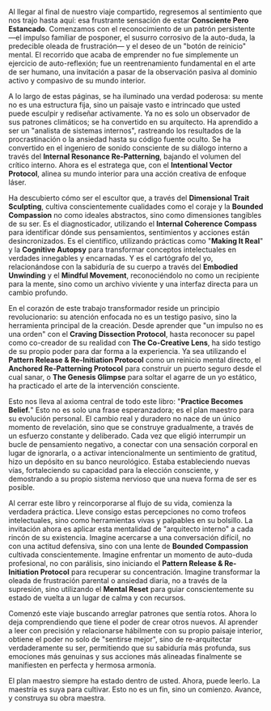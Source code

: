 Al llegar al final de nuestro viaje compartido, regresemos al sentimiento que nos trajo hasta aquí: esa frustrante sensación de estar **Consciente Pero Estancado**. Comenzamos con el reconocimiento de un patrón persistente —el impulso familiar de posponer, el susurro corrosivo de la auto-duda, la predecible oleada de frustración— y el deseo de un "botón de reinicio" mental. El recorrido que acaba de emprender no fue simplemente un ejercicio de auto-reflexión; fue un reentrenamiento fundamental en el arte de ser humano, una invitación a pasar de la observación pasiva al dominio activo y compasivo de su mundo interior.

A lo largo de estas páginas, se ha iluminado una verdad poderosa: su mente no es una estructura fija, sino un paisaje vasto e intrincado que usted puede esculpir y rediseñar activamente. Ya no es solo un observador de sus patrones climáticos; se ha convertido en su arquitecto. Ha aprendido a ser un "analista de sistemas internos", rastreando los resultados de la procrastinación o la ansiedad hasta su código fuente oculto. Se ha convertido en el ingeniero de sonido consciente de su diálogo interno a través del **Internal Resonance Re-Patterning**, bajando el volumen del crítico interno. Ahora es el estratega que, con el **Intentional Vector Protocol**, alinea su mundo interior para una acción creativa de enfoque láser.

Ha descubierto cómo ser el escultor que, a través del **Dimensional Trait Sculpting**, cultiva conscientemente cualidades como el coraje y la **Bounded Compassion** no como ideales abstractos, sino como dimensiones tangibles de su ser. Es el diagnosticador, utilizando el **Internal Coherence Compass** para identificar dónde sus pensamientos, sentimientos y acciones están desincronizados. Es el científico, utilizando prácticas como "**Making It Real**" y la **Cognitive Autopsy** para transformar conceptos intelectuales en verdades innegables y encarnadas. Y es el cartógrafo del yo, relacionándose con la sabiduría de su cuerpo a través del **Embodied Unwinding** y el **Mindful Movement**, reconociéndolo no como un recipiente para la mente, sino como un archivo viviente y una interfaz directa para un cambio profundo.

En el corazón de este trabajo transformador reside un principio revolucionario: su atención enfocada no es un testigo pasivo, sino la herramienta principal de la creación. Desde aprender que "un impulso no es una orden" con el **Craving Dissection Protocol**, hasta reconocer su papel como co-creador de su realidad con **The Co-Creative Lens**, ha sido testigo de su propio poder para dar forma a la experiencia. Ya sea utilizando el **Pattern Release & Re-Initiation Protocol** como un reinicio mental directo, el **Anchored Re-Patterning Protocol** para construir un puerto seguro desde el cual sanar, o **The Genesis Glimpse** para soltar el agarre de un yo estático, ha practicado el arte de la intervención consciente.

Esto nos lleva al axioma central de todo este libro: "**Practice Becomes Belief.**" Esto no es solo una frase esperanzadora; es el plan maestro para su evolución personal. El cambio real y duradero no nace de un único momento de revelación, sino que se construye gradualmente, a través de un esfuerzo constante y deliberado. Cada vez que eligió interrumpir un bucle de pensamiento negativo, a conectar con una sensación corporal en lugar de ignorarla, o a activar intencionalmente un sentimiento de gratitud, hizo un depósito en su banco neurológico. Estaba estableciendo nuevas vías, fortaleciendo su capacidad para la elección consciente, y demostrando a su propio sistema nervioso que una nueva forma de ser es posible.

Al cerrar este libro y reincorporarse al flujo de su vida, comienza la verdadera práctica. Lleve consigo estas percepciones no como trofeos intelectuales, sino como herramientas vivas y palpables en su bolsillo. La invitación ahora es aplicar esta mentalidad de "arquitecto interno" a cada rincón de su existencia. Imagine acercarse a una conversación difícil, no con una actitud defensiva, sino con una lente de **Bounded Compassion** cultivada conscientemente. Imagine enfrentar un momento de auto-duda profesional, no con parálisis, sino iniciando el **Pattern Release & Re-Initiation Protocol** para recuperar su concentración. Imagine transformar la oleada de frustración parental o ansiedad diaria, no a través de la supresión, sino utilizando el **Mental Reset** para guiar conscientemente su estado de vuelta a un lugar de calma y con recursos.

Comenzó este viaje buscando arreglar patrones que sentía rotos. Ahora lo deja comprendiendo que tiene el poder de crear otros nuevos. Al aprender a leer con precisión y relacionarse hábilmente con su propio paisaje interior, obtiene el poder no solo de "sentirse mejor", sino de re-arquitectar verdaderamente su ser, permitiendo que su sabiduría más profunda, sus emociones más genuinas y sus acciones más alineadas finalmente se manifiesten en perfecta y hermosa armonía.

El plan maestro siempre ha estado dentro de usted. Ahora, puede leerlo. La maestría es suya para cultivar. Esto no es un fin, sino un comienzo. Avance, y construya su obra maestra.